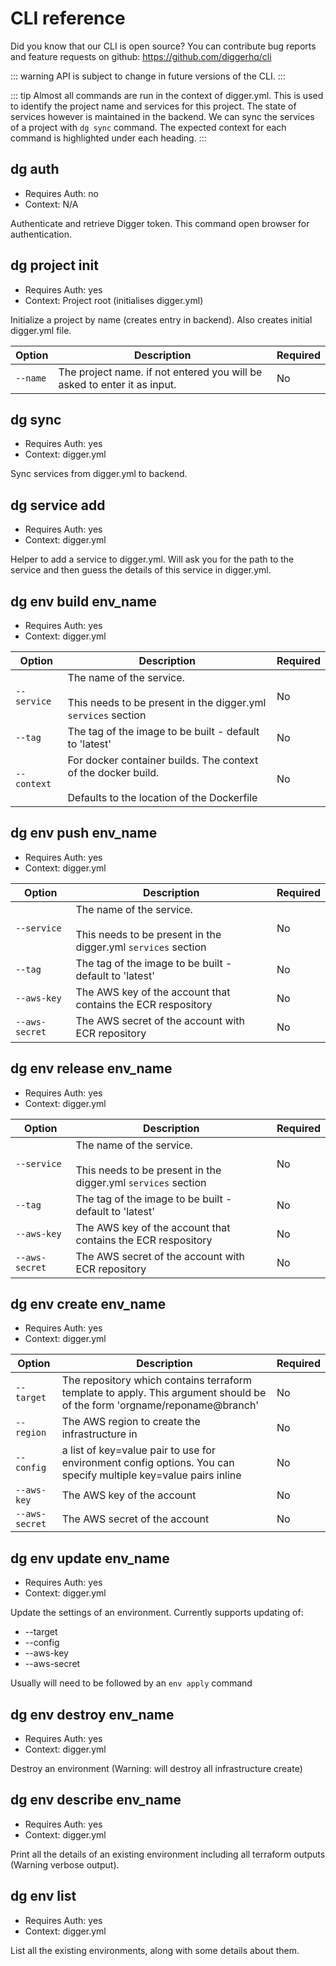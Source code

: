 # CLI reference
Did you know that our CLI is open source? You can contribute bug reports and feature requests on github: https://github.com/diggerhq/cli

::: warning
API is subject to change in future versions of the CLI.
:::

::: tip
Almost all commands are run in the context of digger.yml. This is used to identify the project name and services for this project. The state of services however is maintained in the backend. We can sync the services of a project with `dg sync` command. The expected context for each command is highlighted under each heading.
:::

## dg auth
- Requires Auth: no
- Context: N/A

Authenticate and retrieve Digger token. This command open browser for authentication.

## dg project init
- Requires Auth: yes
- Context: Project root (initialises digger.yml)

Initialize a project by name (creates entry in backend). Also creates initial digger.yml file.


| Option                      | Description                                                                    | Required          |
| --------------------------- | ------------------------------------------------------------------------------ | ----------------- |
| `--name`                    | The project name. if not entered you will be asked to enter it as input.       | No                |


## dg sync
- Requires Auth: yes
- Context: digger.yml

Sync services from digger.yml to backend.

## dg service add
- Requires Auth: yes
- Context: digger.yml

Helper to add a service to digger.yml. Will ask you for the path to the service and then guess the details of this service in digger.yml.

## dg env build env_name
- Requires Auth: yes
- Context: digger.yml


| Option                      | Description                                                                                                      | Required          |
| --------------------------- | ---------------------------------------------------------------------------------------------------------------- | ----------------- |
| `--service`                 | The name of the service. <br><br>This needs to be present in the digger.yml `services` section                   | No                |
| `--tag`                     | The tag of the image to be built - default to 'latest'                                                           | No                |
| `--context`                 | For docker container builds. The context of the docker build.<br><br> Defaults to the location of the Dockerfile | No                |


## dg env push env_name
- Requires Auth: yes
- Context: digger.yml

| Option                      | Description                                                                                                      | Required          |
| --------------------------- | ---------------------------------------------------------------------------------------------------------------- | ----------------- |
| `--service`                 | The name of the service. <br><br>This needs to be present in the digger.yml `services` section                   | No                |
| `--tag`                     | The tag of the image to be built - default to 'latest'                                                           | No                |
| `--aws-key`                 | The AWS key of the account that contains the ECR respository                                                     | No                |
| `--aws-secret`              | The AWS secret of the account with ECR repository                                                                | No                |


## dg env release env_name
- Requires Auth: yes
- Context: digger.yml

| Option                      | Description                                                                                                      | Required          |
| --------------------------- | ---------------------------------------------------------------------------------------------------------------- | ----------------- |
| `--service`                 | The name of the service. <br><br>This needs to be present in the digger.yml `services` section                   | No                |
| `--tag`                     | The tag of the image to be built - default to 'latest'                                                           | No                |
| `--aws-key`                 | The AWS key of the account that contains the ECR respository                                                     | No                |
| `--aws-secret`              | The AWS secret of the account with ECR repository                                                                | No                |


## dg env create env_name
- Requires Auth: yes
- Context: digger.yml


| Option                      | Description                                                                                                              | Required          |
| --------------------------- | ------------------------------------------------------------------------------------------------------------------------ | ----------------- |
| `--target`                  | The repository which contains terraform template to apply. This argument should be of the form 'orgname/reponame@branch' | No                |
| `--region`                  | The AWS region to create the infrastructure in                                                                           | No                |
| `--config`                  | a list of key=value pair to use for environment config options. You can specify multiple key=value pairs inline          | No                |
| `--aws-key`                 | The AWS key of the account                                                                                               | No                |
| `--aws-secret`              | The AWS secret of the account                                                                                            | No                |


## dg env update env_name
- Requires Auth: yes
- Context: digger.yml

Update the settings of an environment. Currently supports updating of:

- --target
- --config
- --aws-key
- --aws-secret

Usually will need to be followed by an `env apply` command

## dg env destroy env_name
- Requires Auth: yes
- Context: digger.yml

Destroy an environment (Warning: will destroy all infrastructure create)

## dg env describe env_name
- Requires Auth: yes
- Context: digger.yml

Print all the details of an existing environment including all terraform outputs (Warning verbose output).

## dg env list
- Requires Auth: yes
- Context: digger.yml

List all the existing environments, along with some details about them.

